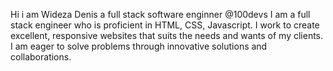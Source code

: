 Hi i am Wideza Denis a full stack software enginner @100devs
I am a full stack engineer who is proficient in HTML, CSS, Javascript. I work to create excellent, responsive websites that suits the needs and wants of my clients. I am eager to solve problems through innovative solutions and collaborations.
